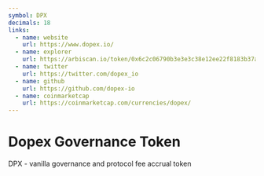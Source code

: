 ```yaml
---
symbol: DPX
decimals: 18
links:
  - name: website
    url: https://www.dopex.io/
  - name: explorer
    url: https://arbiscan.io/token/0x6c2c06790b3e3e3c38e12ee22f8183b37a13ee55
  - name: twitter
    url: https://twitter.com/dopex_io
  - name: github
    url: https://github.com/dopex-io
  - name: coinmarketcap
    url: https://coinmarketcap.com/currencies/dopex/
---
```


# Dopex Governance Token

DPX - vanilla governance and protocol fee accrual token
